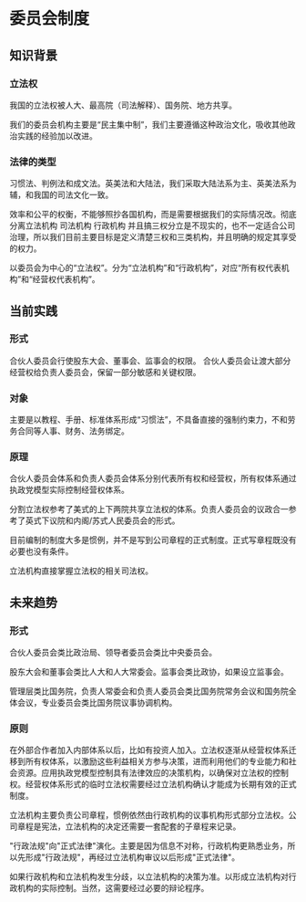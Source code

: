 # 委员会制度

## 知识背景

### 立法权

我国的立法权被人大、最高院（司法解释）、国务院、地方共享。

我们的委员会机构主要是“民主集中制”，我们主要遵循这种政治文化，吸收其他政治实践的经验加以改进。

### 法律的类型

习惯法、判例法和成文法。英美法和大陆法，我们采取大陆法系为主、英美法系为辅，和我国的司法文化一致。

效率和公平的权衡，不能够照抄各国机构，而是需要根据我们的实际情况改。彻底分离立法机构 司法机构 行政机构 并且搞三权分立是不现实的，也不一定适合公司治理，所以我们目前主要目标是定义清楚三权和三类机构，并且明确的规定其享受的权力。

以委员会为中心的“立法权”。分为“立法机构”和“行政机构”，对应“所有权代表机构”和“经营权代表机构”。

## 当前实践

### 形式

合伙人委员会行使股东大会、董事会、监事会的权限。
合伙人委员会让渡大部分经营权给负责人委员会，保留一部分敏感和关键权限。

### 对象

主要是以教程、手册、标准体系形成“习惯法”，不具备直接的强制约束力，不和劳务合同等人事、财务、法务绑定。

### 原理

合伙人委员会体系和负责人委员会体系分别代表所有权和经营权，所有权体系通过执政党模型实际控制经营权体系。

分割立法权参考了美式的上下两院共享立法权的体系。负责人委员会的议政合一参考了英式下议院和内阁/苏式人民委员会的形式。

目前编制的制度大多是惯例，并不是写到公司章程的正式制度。正式写章程既没有必要也没有条件。

立法机构直接掌握立法权的相关司法权。

## 未来趋势

### 形式

合伙人委员会类比政治局、领导者委员会类比中央委员会。

股东大会和董事会类比人大和人大常委会。监事会类比政协，如果设立监事会。

管理层类比国务院，负责人常委会和负责人委员会类比国务院常务会议和国务院全体会议，专业委员会类比国务院议事协调机构。

### 原则

在外部合作者加入内部体系以后，比如有投资人加入。立法权逐渐从经营权体系迁移到所有权体系，以激励这些利益相关方参与决策，进而利用他们的专业能力和社会资源。应用执政党模型控制具有法律效应的决策机构，以确保对立法权的控制权。经营权体系形式的临时立法权需要经过立法机构确认才能成为长期有效的正式制度。

立法机构主要负责公司章程，惯例依然由行政机构的议事机构形式部分立法权。公司章程是宪法，立法机构的决定还需要一套配套的子章程来记录。

"行政法规"向"正式法律"演化。主要是因为信息不对称，行政机构更熟悉业务，所以先形成"行政法规"，再经过立法机构审议以后形成"正式法律"。

如果行政机构和立法机构发生分歧，以立法机构的决策为准。以形成立法机构对行政机构的实际控制。当然，这需要经过必要的辩论程序。
